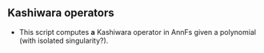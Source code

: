 ## Kashiwara operators

- This script computes **a** Kashiwara operator in AnnFs given a polynomial (with isolated singularity?).
